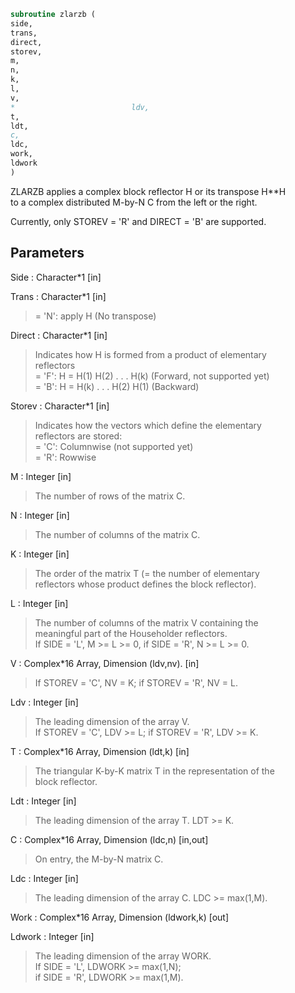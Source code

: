 ```fortran  
subroutine zlarzb (  
side,  
trans,  
direct,  
storev,  
m,  
n,  
k,  
l,  
v,  
*                          ldv,  
t,  
ldt,  
c,  
ldc,  
work,  
ldwork  
)  
```  
  
ZLARZB applies a complex block reflector H or its transpose H**H  
to a complex distributed M-by-N  C from the left or the right.  
  
Currently, only STOREV = 'R' and DIRECT = 'B' are supported.  
  
## Parameters  
Side : Character*1 [in]  
  
Trans : Character*1 [in]  
> = 'N': apply H (No transpose)  
  
Direct : Character*1 [in]  
> Indicates how H is formed from a product of elementary  
> reflectors  
> = 'F': H = H(1) H(2) . . . H(k) (Forward, not supported yet)  
> = 'B': H = H(k) . . . H(2) H(1) (Backward)  
  
Storev : Character*1 [in]  
> Indicates how the vectors which define the elementary  
> reflectors are stored:  
> = 'C': Columnwise                        (not supported yet)  
> = 'R': Rowwise  
  
M : Integer [in]  
> The number of rows of the matrix C.  
  
N : Integer [in]  
> The number of columns of the matrix C.  
  
K : Integer [in]  
> The order of the matrix T (= the number of elementary  
> reflectors whose product defines the block reflector).  
  
L : Integer [in]  
> The number of columns of the matrix V containing the  
> meaningful part of the Householder reflectors.  
> If SIDE = 'L', M >= L >= 0, if SIDE = 'R', N >= L >= 0.  
  
V : Complex*16 Array, Dimension (ldv,nv). [in]  
> If STOREV = 'C', NV = K; if STOREV = 'R', NV = L.  
  
Ldv : Integer [in]  
> The leading dimension of the array V.  
> If STOREV = 'C', LDV >= L; if STOREV = 'R', LDV >= K.  
  
T : Complex*16 Array, Dimension (ldt,k) [in]  
> The triangular K-by-K matrix T in the representation of the  
> block reflector.  
  
Ldt : Integer [in]  
> The leading dimension of the array T. LDT >= K.  
  
C : Complex*16 Array, Dimension (ldc,n) [in,out]  
> On entry, the M-by-N matrix C.  
  
Ldc : Integer [in]  
> The leading dimension of the array C. LDC >= max(1,M).  
  
Work : Complex*16 Array, Dimension (ldwork,k) [out]  
  
Ldwork : Integer [in]  
> The leading dimension of the array WORK.  
> If SIDE = 'L', LDWORK >= max(1,N);  
> if SIDE = 'R', LDWORK >= max(1,M).  
  
